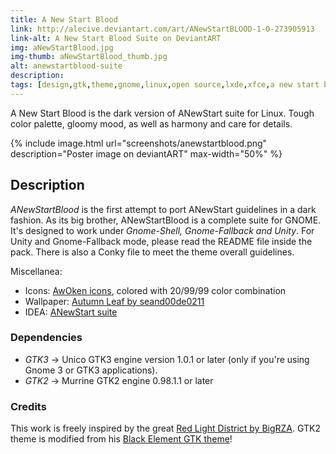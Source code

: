```yaml
---
title: A New Start Blood
link: http://alecive.deviantart.com/art/ANewStartBLOOD-1-0-273905913
link-alt: A New Start Blood Suite on DeviantART
img: aNewStartBlood.jpg
img-thumb: aNewStartBlood_thumb.jpg
alt: anewstartblood-suite
description:
tags: [design,gtk,theme,gnome,linux,open source,lxde,xfce,a new start blood,gtk2,gtk3]
---
```


A New Start Blood is the dark version of ANewStart suite for Linux. Tough color palette, gloomy mood, as well as harmony and care for details.

{% include image.html url="screenshots/anewstartblood.png" description="Poster image on deviantART" max-width="50%" %}

## Description

*ANewStartBlood* is the first attempt to port ANewStart guidelines in a dark fashion. As its big brother, ANewStartBlood is a complete suite for GNOME. It's designed to work under _Gnome-Shell, Gnome-Fallback and Unity_. For Unity and Gnome-Fallback mode, please read the README file inside the pack. There is also a Conky file to meet the theme overall guidelines.

Miscellanea:

  * Icons: [AwOken icons](http://alecive.github.io/design/2012/09/01/Awoken-icons/), colored with 20/99/99 color combination
  * Wallpaper: [Autumn Leaf by seand00de0211](http://seand00de0211.deviantart.com/art/Autumn-leaf-251476077)
  * IDEA: [ANewStart suite](http://0.0.0.0:4000/design/2011/06/10/ANewStart-GTK/)

### Dependencies

  * *GTK3* -> Unico GTK3 engine version 1.0.1 or later (only if you're using Gnome 3 or GTK3 applications).
  * *GTK2* -> Murrine GTK2 engine 0.98.1.1 or later

### Credits

This work is freely inspired by the great [Red Light District by BigRZA](http://bigrza.deviantart.com/art/Red-Light-District-166233527). GTK2 theme is modified from his [Black Element GTK theme](http://gnome-look.org/content/show.php/black-element?content=124850)!
